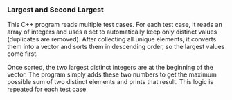 ### Largest and Second Largest

This C++ program reads multiple test cases. For each test case, it reads an array of integers and uses a set to automatically keep only distinct values (duplicates are removed). After collecting all unique elements, it converts them into a vector and sorts them in descending order, so the largest values come first.

Once sorted, the two largest distinct integers are at the beginning of the vector. The program simply adds these two numbers to get the maximum possible sum of two distinct elements and prints that result. This logic is repeated for each test case
